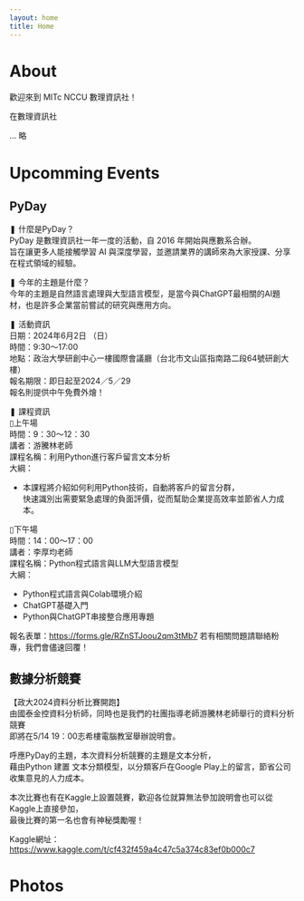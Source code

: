 ```yaml
---
layout: home
title: Home
---
```


<script setup>
import Banner from '.vitepress/components/Banner.vue'
</script>

<Banner />

# About

歡迎來到 MITc NCCU 數理資訊社！

在數理資訊社


... 略

# Upcomming Events

## PyDay

❚ 什麼是PyDay？  
PyDay 是數理資訊社一年一度的活動，自 2016 年開始與應數系合辦。  
旨在讓更多人能接觸學習 AI 與深度學習，並邀請業界的講師來為大家授課、分享在程式領域的經驗。

❚ 今年的主題是什麼？  
今年的主題是自然語言處理與大型語言模型，是當今與ChatGPT最相關的AI題材，也是許多企業當前嘗試的研究與應用方向。

❚ 活動資訊  
日期：2024年6月2日 （日）  
時間：9:30～17:00  
地點：政治大學研創中心一樓國際會議廳（台北市文山區指南路二段64號研創大樓）  
報名期限：即日起至2024／5／29  
報名則提供中午免費外燴！

❚ 課程資訊  
▯上午場  
時間：9：30～12：30  
講者：游騰林老師  
課程名稱：利用Python進行客戶留言文本分析  
大綱：
- 本課程將介紹如何利用Python技術，自動將客戶的留言分群，  
快速識別出需要緊急處理的負面評價，從而幫助企業提高效率並節省人力成本。

▯下午場  
時間：14：00～17：00  
講者：李厚均老師  
課程名稱：Python程式語言與LLM大型語言模型  
大綱：
- Python程式語言與Colab環境介紹  
- ChatGPT基礎入門  
- Python與ChatGPT串接整合應用專題

報名表單：https://forms.gle/RZnSTJoou2qm3tMb7
若有相關問題請聯絡粉專，我們會儘速回覆！

## 數據分析競賽

【政大2024資料分析比賽開跑】  
由國泰金控資料分析師，同時也是我們的社團指導老師游騰林老師舉行的資料分析競賽  
即將在5/14 19：00志希樓電腦教室舉辦說明會。

呼應PyDay的主題，本次資料分析競賽的主題是文本分析，  
藉由Python 建置 文本分類模型，以分類客戶在Google Play上的留言，節省公司收集意見的人力成本。

本次比賽也有在Kaggle上設置競賽，歡迎各位就算無法參加說明會也可以從Kaggle上直接參加，  
最後比賽的第一名也會有神秘獎勵喔！

Kaggle網址：https://www.kaggle.com/t/cf432f459a4c47c5a374c83ef0b000c7


# Photos



